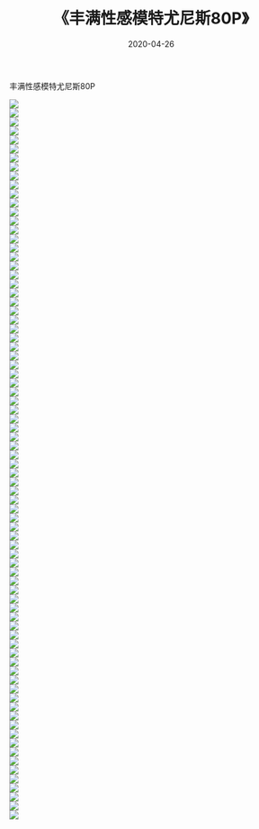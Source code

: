 ﻿---
layout: post
title:  《丰满性感模特尤尼斯80P》
date:   2020-04-26
img: http://pic.660000.xyz/1:/性感/2020/丰满性感模特尤尼斯80P/000.jpg
categories: [美女, 清纯, 唯美]
---

丰满性感模特尤尼斯80P

  ![](http://pic.660000.xyz/1:/性感/2020/丰满性感模特尤尼斯80P/001.jpg) <br> ![](http://pic.660000.xyz/1:/性感/2020/丰满性感模特尤尼斯80P/002.jpg) <br> ![](http://pic.660000.xyz/1:/性感/2020/丰满性感模特尤尼斯80P/003.jpg) <br> ![](http://pic.660000.xyz/1:/性感/2020/丰满性感模特尤尼斯80P/004.jpg) <br> ![](http://pic.660000.xyz/1:/性感/2020/丰满性感模特尤尼斯80P/005.jpg) <br> ![](http://pic.660000.xyz/1:/性感/2020/丰满性感模特尤尼斯80P/006.jpg) <br> ![](http://pic.660000.xyz/1:/性感/2020/丰满性感模特尤尼斯80P/007.jpg) <br> ![](http://pic.660000.xyz/1:/性感/2020/丰满性感模特尤尼斯80P/008.jpg) <br> ![](http://pic.660000.xyz/1:/性感/2020/丰满性感模特尤尼斯80P/009.jpg) <br> ![](http://pic.660000.xyz/1:/性感/2020/丰满性感模特尤尼斯80P/010.jpg) <br> ![](http://pic.660000.xyz/1:/性感/2020/丰满性感模特尤尼斯80P/011.jpg) <br> ![](http://pic.660000.xyz/1:/性感/2020/丰满性感模特尤尼斯80P/012.jpg) <br> ![](http://pic.660000.xyz/1:/性感/2020/丰满性感模特尤尼斯80P/013.jpg) <br> ![](http://pic.660000.xyz/1:/性感/2020/丰满性感模特尤尼斯80P/014.jpg) <br> ![](http://pic.660000.xyz/1:/性感/2020/丰满性感模特尤尼斯80P/015.jpg) <br> ![](http://pic.660000.xyz/1:/性感/2020/丰满性感模特尤尼斯80P/016.jpg) <br> ![](http://pic.660000.xyz/1:/性感/2020/丰满性感模特尤尼斯80P/017.jpg) <br> ![](http://pic.660000.xyz/1:/性感/2020/丰满性感模特尤尼斯80P/018.jpg) <br> ![](http://pic.660000.xyz/1:/性感/2020/丰满性感模特尤尼斯80P/019.jpg) <br> ![](http://pic.660000.xyz/1:/性感/2020/丰满性感模特尤尼斯80P/020.jpg) <br> ![](http://pic.660000.xyz/1:/性感/2020/丰满性感模特尤尼斯80P/021.jpg) <br> ![](http://pic.660000.xyz/1:/性感/2020/丰满性感模特尤尼斯80P/022.jpg) <br> ![](http://pic.660000.xyz/1:/性感/2020/丰满性感模特尤尼斯80P/023.jpg) <br> ![](http://pic.660000.xyz/1:/性感/2020/丰满性感模特尤尼斯80P/024.jpg) <br> ![](http://pic.660000.xyz/1:/性感/2020/丰满性感模特尤尼斯80P/025.jpg) <br> ![](http://pic.660000.xyz/1:/性感/2020/丰满性感模特尤尼斯80P/026.jpg) <br> ![](http://pic.660000.xyz/1:/性感/2020/丰满性感模特尤尼斯80P/027.jpg) <br> ![](http://pic.660000.xyz/1:/性感/2020/丰满性感模特尤尼斯80P/028.jpg) <br> ![](http://pic.660000.xyz/1:/性感/2020/丰满性感模特尤尼斯80P/029.jpg) <br> ![](http://pic.660000.xyz/1:/性感/2020/丰满性感模特尤尼斯80P/030.jpg) <br> ![](http://pic.660000.xyz/1:/性感/2020/丰满性感模特尤尼斯80P/031.jpg) <br> ![](http://pic.660000.xyz/1:/性感/2020/丰满性感模特尤尼斯80P/032.jpg) <br> ![](http://pic.660000.xyz/1:/性感/2020/丰满性感模特尤尼斯80P/033.jpg) <br> ![](http://pic.660000.xyz/1:/性感/2020/丰满性感模特尤尼斯80P/034.jpg) <br> ![](http://pic.660000.xyz/1:/性感/2020/丰满性感模特尤尼斯80P/035.jpg) <br> ![](http://pic.660000.xyz/1:/性感/2020/丰满性感模特尤尼斯80P/036.jpg) <br> ![](http://pic.660000.xyz/1:/性感/2020/丰满性感模特尤尼斯80P/037.jpg) <br> ![](http://pic.660000.xyz/1:/性感/2020/丰满性感模特尤尼斯80P/038.jpg) <br> ![](http://pic.660000.xyz/1:/性感/2020/丰满性感模特尤尼斯80P/039.jpg) <br> ![](http://pic.660000.xyz/1:/性感/2020/丰满性感模特尤尼斯80P/040.jpg) <br> ![](http://pic.660000.xyz/1:/性感/2020/丰满性感模特尤尼斯80P/041.jpg) <br> ![](http://pic.660000.xyz/1:/性感/2020/丰满性感模特尤尼斯80P/042.jpg) <br> ![](http://pic.660000.xyz/1:/性感/2020/丰满性感模特尤尼斯80P/043.jpg) <br> ![](http://pic.660000.xyz/1:/性感/2020/丰满性感模特尤尼斯80P/044.jpg) <br> ![](http://pic.660000.xyz/1:/性感/2020/丰满性感模特尤尼斯80P/045.jpg) <br> ![](http://pic.660000.xyz/1:/性感/2020/丰满性感模特尤尼斯80P/046.jpg) <br> ![](http://pic.660000.xyz/1:/性感/2020/丰满性感模特尤尼斯80P/047.jpg) <br> ![](http://pic.660000.xyz/1:/性感/2020/丰满性感模特尤尼斯80P/048.jpg) <br> ![](http://pic.660000.xyz/1:/性感/2020/丰满性感模特尤尼斯80P/049.jpg) <br> ![](http://pic.660000.xyz/1:/性感/2020/丰满性感模特尤尼斯80P/050.jpg) <br> ![](http://pic.660000.xyz/1:/性感/2020/丰满性感模特尤尼斯80P/051.jpg) <br> ![](http://pic.660000.xyz/1:/性感/2020/丰满性感模特尤尼斯80P/052.jpg) <br> ![](http://pic.660000.xyz/1:/性感/2020/丰满性感模特尤尼斯80P/053.jpg) <br> ![](http://pic.660000.xyz/1:/性感/2020/丰满性感模特尤尼斯80P/054.jpg) <br> ![](http://pic.660000.xyz/1:/性感/2020/丰满性感模特尤尼斯80P/055.jpg) <br> ![](http://pic.660000.xyz/1:/性感/2020/丰满性感模特尤尼斯80P/056.jpg) <br> ![](http://pic.660000.xyz/1:/性感/2020/丰满性感模特尤尼斯80P/057.jpg) <br> ![](http://pic.660000.xyz/1:/性感/2020/丰满性感模特尤尼斯80P/058.jpg) <br> ![](http://pic.660000.xyz/1:/性感/2020/丰满性感模特尤尼斯80P/059.jpg) <br> ![](http://pic.660000.xyz/1:/性感/2020/丰满性感模特尤尼斯80P/060.jpg) <br> ![](http://pic.660000.xyz/1:/性感/2020/丰满性感模特尤尼斯80P/061.jpg) <br> ![](http://pic.660000.xyz/1:/性感/2020/丰满性感模特尤尼斯80P/062.jpg) <br> ![](http://pic.660000.xyz/1:/性感/2020/丰满性感模特尤尼斯80P/063.jpg) <br> ![](http://pic.660000.xyz/1:/性感/2020/丰满性感模特尤尼斯80P/064.jpg) <br> ![](http://pic.660000.xyz/1:/性感/2020/丰满性感模特尤尼斯80P/065.jpg) <br> ![](http://pic.660000.xyz/1:/性感/2020/丰满性感模特尤尼斯80P/066.jpg) <br> ![](http://pic.660000.xyz/1:/性感/2020/丰满性感模特尤尼斯80P/067.jpg) <br> ![](http://pic.660000.xyz/1:/性感/2020/丰满性感模特尤尼斯80P/068.jpg) <br> ![](http://pic.660000.xyz/1:/性感/2020/丰满性感模特尤尼斯80P/069.jpg) <br> ![](http://pic.660000.xyz/1:/性感/2020/丰满性感模特尤尼斯80P/070.jpg) <br> ![](http://pic.660000.xyz/1:/性感/2020/丰满性感模特尤尼斯80P/071.jpg) <br> ![](http://pic.660000.xyz/1:/性感/2020/丰满性感模特尤尼斯80P/072.jpg) <br> ![](http://pic.660000.xyz/1:/性感/2020/丰满性感模特尤尼斯80P/073.jpg) <br> ![](http://pic.660000.xyz/1:/性感/2020/丰满性感模特尤尼斯80P/074.jpg) <br> ![](http://pic.660000.xyz/1:/性感/2020/丰满性感模特尤尼斯80P/075.jpg) <br> ![](http://pic.660000.xyz/1:/性感/2020/丰满性感模特尤尼斯80P/076.jpg) <br> ![](http://pic.660000.xyz/1:/性感/2020/丰满性感模特尤尼斯80P/077.jpg) <br> ![](http://pic.660000.xyz/1:/性感/2020/丰满性感模特尤尼斯80P/078.jpg) <br> ![](http://pic.660000.xyz/1:/性感/2020/丰满性感模特尤尼斯80P/079.jpg) <br> ![](http://pic.660000.xyz/1:/性感/2020/丰满性感模特尤尼斯80P/080.jpg) <br>